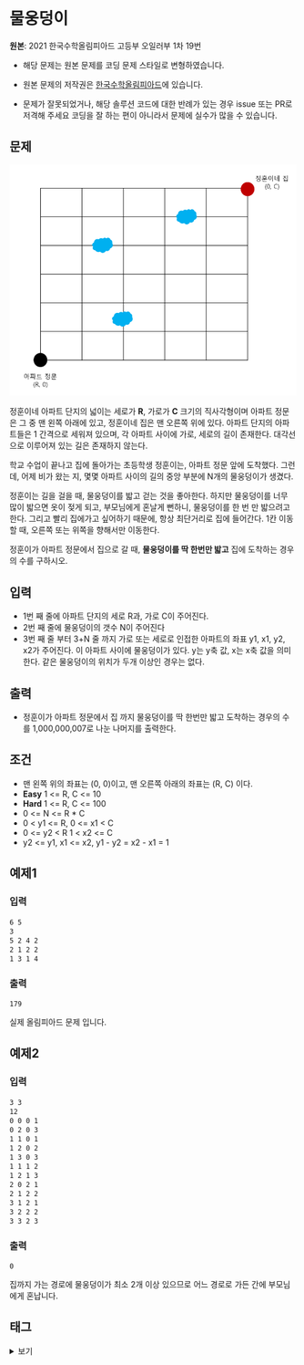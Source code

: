 # 물웅덩이
**원본**: 2021 한국수학올림피아드 고등부 오일러부 1차 19번

* 해당 문제는 원본 문제를 코딩 문제 스타일로 변형하였습니다.

* 원본 문제의 저작권은 [한국수학올림피아드](https://www.kmo.or.kr/kmo/sub07.html)에 있습니다.

* 문제가 잘못되었거나, 해당 솔루션 코드에 대한 반례가 있는 경우 issue 또는 PR로 저격해 주세요 코딩을 잘 하는 편이 아니라서 문제에 실수가 많을 수 있습니다.

## 문제
![1.png](1.png)

정훈이네 아파트 단지의 넓이는 세로가 **R**, 가로가 **C** 크기의 직사각형이며 아파트 정문은 그 중 맨 왼쪽 아래에 있고, 정훈이네 집은 맨 오른쪽 위에 있다. 아파트 단지의 아파트들은 1 간격으로 세워져 있으며, 각 아파트 사이에 가로, 세로의 길이 존재한다. 대각선으로 이루어져 있는 길은 존재하지 않는다.

학교 수업이 끝나고 집에 돌아가는 초등학생 정훈이는, 아파트 정문 앞에 도착했다. 그런데, 어제 비가 왔는 지, 몇몇 아파트 사이의 길의 중앙 부분에 N개의 물웅덩이가 생겼다.

정훈이는 길을 걸을 때, 물웅덩이를 밟고 걷는 것을 좋아한다. 하지만 물웅덩이를 너무 많이 밟으면 옷이 젖게 되고, 부모님에게 혼날게 뻔하니, 물웅덩이를 한 번 만 밟으려고 한다. 그리고 빨리 집에가고 싶어하기 때문에, 항상 최단거리로 집에 들어간다. 1칸 이동할 때, 오른쪽 또는 위쪽을 향해서만 이동한다.

정훈이가 아파트 정문에서 집으로 갈 때, **물웅덩이를 딱 한번만 밟고** 집에 도착하는 경우의 수를 구하시오.

## 입력
* 1번 째 줄에 아파트 단지의 세로 R과, 가로 C이 주어진다.
* 2번 째 줄에 물웅덩이의 갯수 N이 주어진다
* 3번 째 줄 부터 3+N 줄 까지 가로 또는 세로로 인접한 아파트의 좌표 y1, x1, y2, x2가 주어진다. 이 아파트 사이에 물웅덩이가 있다. y는 y축 값, x는 x축 값을 의미한다. 같은 물웅덩이의 위치가 두개 이상인 경우는 없다.

## 출력
* 정훈이가 아파트 정문에서 집 까지 물웅덩이를 딱 한번만 밟고 도착하는 경우의 수를 1,000,000,007로 나눈 나머지를 출력한다.

## 조건
* 맨 왼쪽 위의 좌표는 (0, 0)이고, 맨 오른쪽 아래의 좌표는 (R, C) 이다.
* **Easy** 1 <= R, C <= 10
* **Hard** 1 <= R, C <= 100
* 0 <= N <= R * C
* 0 < y1 <= R, 0 <= x1 < C
* 0 <= y2 < R  1 < x2 <= C
* y2 <= y1, x1 <= x2, y1 - y2 = x2 - x1 = 1

## 예제1
### 입력
```
6 5
3
5 2 4 2
2 1 2 2
1 3 1 4
```
### 출력
```
179
```
실제 올림피아드 문제 입니다.

## 예제2
### 입력
```
3 3
12
0 0 0 1
0 2 0 3
1 1 0 1
1 2 0 2
1 3 0 3
1 1 1 2
1 2 1 3
2 0 2 1
2 1 2 2
3 1 2 1
3 2 2 2
3 3 2 3
```
### 출력
```
0
```
집까지 가는 경로에 물웅덩이가 최소 2개 이상 있으므로 어느 경로로 가든 간에 부모님에게 혼납니다.

## 태그
<details>
<summary>보기</summary>
<ul>
    <li>깊이 우선 탐색(Easy)</li>
    <li>인접 그래프(Easy)</li>
    <li>트리(Hard)</li>
    <li>정렬(Hard)</li>
    <li>조합론(Hard)</li>
</ul>
</details>